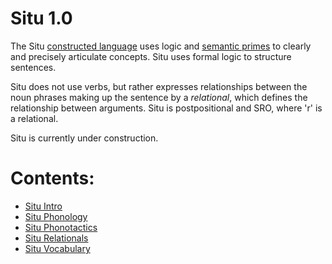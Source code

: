 # Situ 1.0

The Situ [constructed language](http://en.wikipedia.org/wiki/Constructed_language) uses logic and [semantic primes](http://en.wikipedia.org/wiki/Semantic_primes) to clearly and precisely articulate concepts. 
Situ uses formal logic to structure sentences.

Situ does not use verbs, but rather expresses relationships between the noun phrases making up the sentence by a *relational*, which defines the relationship between arguments. Situ is postpositional and SRO, where 'r' is a relational.

Situ is currently under construction.

# Contents:
* [Situ Intro](https://github.com/5587026/situ/blob/master/intro)
* [Situ Phonology](https://github.com/5587026/situ/blob/master/phonology)
* [Situ Phonotactics](https://github.com/5587026/situ/blob/master/phonology)
* [Situ Relationals](https://github.com/5587026/situ/blob/master/relationals)
* [Situ Vocabulary](https://github.com/5587026/situ/blob/master/vocabulary)
